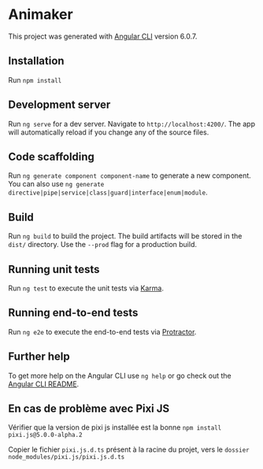 # Animaker

This project was generated with [Angular CLI](https://github.com/angular/angular-cli) version 6.0.7.

## Installation
Run `npm install`

## Development server

Run `ng serve` for a dev server. Navigate to `http://localhost:4200/`. The app will automatically reload if you change any of the source files.

## Code scaffolding

Run `ng generate component component-name` to generate a new component. You can also use `ng generate directive|pipe|service|class|guard|interface|enum|module`.

## Build

Run `ng build` to build the project. The build artifacts will be stored in the `dist/` directory. Use the `--prod` flag for a production build.

## Running unit tests

Run `ng test` to execute the unit tests via [Karma](https://karma-runner.github.io).

## Running end-to-end tests

Run `ng e2e` to execute the end-to-end tests via [Protractor](http://www.protractortest.org/).

## Further help

To get more help on the Angular CLI use `ng help` or go check out the [Angular CLI README](https://github.com/angular/angular-cli/blob/master/README.md).

## En cas de problème avec Pixi JS

Vérifier que la version de pixi js installée est la bonne `npm install pixi.js@5.0.0-alpha.2`

Copier le fichier `pixi.js.d.ts` présent à la racine du projet, vers le `dossier node_modules/pixi.js/pixi.js.d.ts`